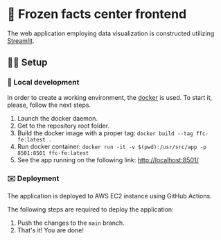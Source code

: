# :rocket: Frozen facts center frontend

The web application employing data visualization is constructed utilizing
[Streamlit](https://streamlit.io/).

## :construction_worker_man: Setup

### :wrench: Local development

In order to create a working environment, the [docker](https://www.docker.com/)
is used. To start it, please, follow the next steps.

1. Launch the docker daemon.
1. Get to the repository root folder.
1. Build the docker image with a proper tag: `docker build --tag ffc-fe:latest .`
1. Run docker container: `docker run -it -v $(pwd):/usr/src/app -p 8501:8501 ffc-fe:latest`
1. See the app running on the following link: [http://localhost:8501/](http://localhost:8501/)

### :envelope: Deployment

The application is deployed to AWS EC2 instance using GitHub Actions.

The following steps are required to deploy the application:

1. Push the changes to the `main` branch.
1. That's it! You are done!
